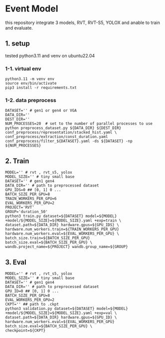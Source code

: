 # Event Model 
this repository integrate 3 models, RVT, RVT-S5, YOLOX and anable to train and evaluate.

## 1. setup
tested python3.11 and venv on ubuntu22.04

### 1-1. virtual env
```shell
python3.11 -m venv env
source env/bin/activate
pip3 install -r requirements.txt
```

### 1-2. data preprocess
```shell
DATASET='' # gen1 or gen4 or VGA
DATA_DIR=''
DEST_DIR=''
NUM_PROCESSES=20  # set to the number of parallel processes to use
python preprocess_dataset.py ${DATA_DIR} ${DEST_DIR} conf_preprocess/representation/stacked_hist.yaml \
conf_preprocess/extraction/const_duration.yaml conf_preprocess/filter_${DATASET}.yaml -ds ${DATASET} -np ${NUM_PROCESSES}
```

## 2. Train
```shell
MODEL='' # rvt , rvt_s5, yolox
MODEL_SIZE='' # tiny small base
DATASET='' # gen1 gen4 
DATA_DIR='' # path to preprocessed dataset
GPU_IDS=0 ## [0, 1] 0 ...
BATCH_SIZE_PER_GPU=8
TRAIN_WORKERS_PER_GPU=6
EVAL_WORKERS_PER_GPU=2
PROJECT='RVT'
GROUP='duration_50'
python3 train.py dataset=${DATASET} model=${MODEL} +model/${MODEL_SIZE}=${MODEL_SIZE}.yaml +exp=train \
dataset.path=${DATA_DIR} hardware.gpus=${GPU_IDS} \
hardware.num_workers.train=${TRAIN_WORKERS_PER_GPU} hardware.num_workers.eval=${EVAL_WORKERS_PER_GPU} \
batch_size.train=${BATCH_SIZE_PER_GPU} batch_size.eval=${BATCH_SIZE_PER_GPU} \
wandb.project_name=${PROJECT} wandb.group_name=${GROUP}
```

## 3. Eval
```shell
MODEL='' # rvt , rvt_s5, yolox
MODEL_SIZE='' # tiny small base
DATASET='' # gen1 gen4 
DATA_DIR='' # path to preprocessed dataset
GPU_ID=0 ## [0, 1] 0 ...
BATCH_SIZE_PER_GPU=8
EVAL_WORKERS_PER_GPU=2
CKPT='' ## path to .ckpt
python3 validation.py dataset=${DATASET} model=${MODEL} +model/${MODEL_SIZE}=${MODEL_SIZE}.yaml +exp=val \
dataset.path=${DATA_DIR} hardware.gpus=${GPU_ID} \
hardware.num_workers.eval=${EVAL_WORKERS_PER_GPU} batch_size.eval=${BATCH_SIZE_PER_GPU} \
checkpoint=${CKPT}
```